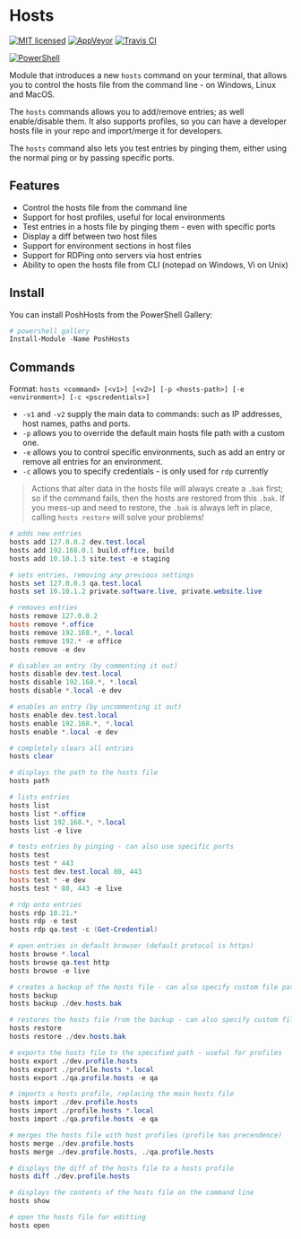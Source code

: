 # Hosts

[![MIT licensed](https://img.shields.io/badge/license-MIT-blue.svg)](https://raw.githubusercontent.com/Badgerati/PoshHosts/master/LICENSE.txt)
[![AppVeyor](https://img.shields.io/appveyor/ci/Badgerati/PoshHosts/master.svg?label=AppVeyor)](https://ci.appveyor.com/project/Badgerati/poshhosts/branch/master)
[![Travis CI](https://img.shields.io/travis/Badgerati/PoshHosts/master.svg?label=Travis%20CI)](https://travis-ci.org/Badgerati/PoshHosts)

[![PowerShell](https://img.shields.io/powershellgallery/dt/poshhosts.svg?label=PowerShell&colorB=085298)](https://www.powershellgallery.com/packages/PoshHosts)

Module that introduces a new `hosts` command on your terminal, that allows you to control the hosts file from the command line - on Windows, Linux and MacOS.

The `hosts` commands allows you to add/remove entries; as well enable/disable them. It also supports profiles, so you can have a developer hosts file in your repo and import/merge it for developers.

The `hosts` command also lets you test entries by pinging them, either using the normal ping or by passing specific ports.

## Features

* Control the hosts file from the command line
* Support for host profiles, useful for local environments
* Test entries in a hosts file by pinging them - even with specific ports
* Display a diff between two host files
* Support for environment sections in host files
* Support for RDPing onto servers via host entries
* Ability to open the hosts file from CLI (notepad on Windows, Vi on Unix)

## Install

You can install PoshHosts from the PowerShell Gallery:

```powershell
# powershell gallery
Install-Module -Name PoshHosts
```

## Commands

Format: `hosts <command> [<v1>] [<v2>] [-p <hosts-path>] [-e <environment>] [-c <pscredentials>]`

* `-v1` and `-v2` supply the main data to commands: such as IP addresses, host names, paths and ports.
* `-p` allows you to override the default main hosts file path with a custom one.
* `-e` allows you to control specific environments, such as add an entry or remove all entries for an environment.
* `-c` allows you to specify credentials - is only used for `rdp` currently

> Actions that alter data in the hosts file will always create a `.bak` first; so if the command fails, then the hosts are restored from this `.bak`. If you mess-up and need to restore, the `.bak` is always left in place, calling `hosts restore` will solve your problems!

```powershell
# adds new entries
hosts add 127.0.0.2 dev.test.local
hosts add 192.168.0.1 build.office, build
hosts add 10.10.1.3 site.test -e staging

# sets entries, removing any previous settings
hosts set 127.0.0.3 qa.test.local
hosts set 10.10.1.2 private.software.live, private.website.live

# removes entries
hosts remove 127.0.0.2
hosts remove *.office
hosts remove 192.168.*, *.local
hosts remove 192.* -e office
hosts remove -e dev

# disables an entry (by commenting it out)
hosts disable dev.test.local
hosts disable 192.168.*, *.local
hosts disable *.local -e dev

# enables an entry (by uncommenting it out)
hosts enable dev.test.local
hosts enable 192.168.*, *.local
hosts enable *.local -e dev

# completely clears all entries
hosts clear

# displays the path to the hosts file
hosts path

# lists entries
hosts list
hosts list *.office
hosts list 192.168.*, *.local
hosts list -e live

# tests entries by pinging - can also use specific ports
hosts test
hosts test * 443
hosts test dev.test.local 80, 443
hosts test * -e dev
hosts test * 80, 443 -e live

# rdp onto entries
hosts rdp 10.21.*
hosts rdp -e test
hosts rdp qa.test -c (Get-Credential)

# open entries in default browser (default protocol is https)
hosts browse *.local
hosts browse qa.test http
hosts browse -e live

# creates a backup of the hosts file - can also specify custom file path
hosts backup
hosts backup ./dev.hosts.bak

# restores the hosts file from the backup - can also specify custom file path
hosts restore
hosts restore ./dev.hosts.bak

# exports the hosts file to the specified path - useful for profiles
hosts export ./dev.profile.hosts
hosts export ./profile.hosts *.local
hosts export ./qa.profile.hosts -e qa

# imports a hosts profile, replacing the main hosts file
hosts import ./dev.profile.hosts
hosts import ./profile.hosts *.local
hosts import ./qa.profile.hosts -e qa

# merges the hosts file with host profiles (profile has precendence)
hosts merge ./dev.profile.hosts
hosts merge ./dev.profile.hosts, ./qa.profile.hosts

# displays the diff of the hosts file to a hosts profile
hosts diff ./dev.profile.hosts

# displays the contents of the hosts file on the command line
hosts show

# open the hosts file for editting
hosts open
```
